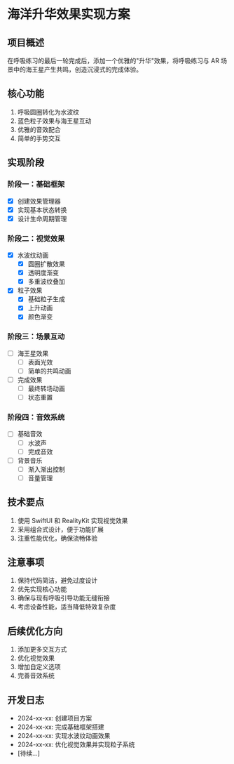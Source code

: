 # 海洋升华效果实现方案

## 项目概述
在呼吸练习的最后一轮完成后，添加一个优雅的"升华"效果，将呼吸练习与 AR 场景中的海王星产生共鸣，创造沉浸式的完成体验。

## 核心功能
1. 呼吸圆圈转化为水波纹
2. 蓝色粒子效果与海王星互动
3. 优雅的音效配合
4. 简单的手势交互

## 实现阶段

### 阶段一：基础框架
- [x] 创建效果管理器
- [x] 实现基本状态转换
- [x] 设计生命周期管理

### 阶段二：视觉效果
- [x] 水波纹动画
  - [x] 圆圈扩散效果
  - [x] 透明度渐变
  - [x] 多重波纹叠加
- [x] 粒子效果
  - [x] 基础粒子生成
  - [x] 上升动画
  - [x] 颜色渐变

### 阶段三：场景互动
- [ ] 海王星效果
  - [ ] 表面光效
  - [ ] 简单的共鸣动画
- [ ] 完成效果
  - [ ] 最终转场动画
  - [ ] 状态重置

### 阶段四：音效系统
- [ ] 基础音效
  - [ ] 水波声
  - [ ] 完成音效
- [ ] 背景音乐
  - [ ] 渐入渐出控制
  - [ ] 音量管理

## 技术要点
1. 使用 SwiftUI 和 RealityKit 实现视觉效果
2. 采用组合式设计，便于功能扩展
3. 注重性能优化，确保流畅体验

## 注意事项
1. 保持代码简洁，避免过度设计
2. 优先实现核心功能
3. 确保与现有呼吸引导功能无缝衔接
4. 考虑设备性能，适当降低特效复杂度

## 后续优化方向
1. 添加更多交互方式
2. 优化视觉效果
3. 增加自定义选项
4. 完善音效系统

## 开发日志
- 2024-xx-xx: 创建项目方案
- 2024-xx-xx: 完成基础框架搭建
- 2024-xx-xx: 实现水波纹动画效果
- 2024-xx-xx: 优化视觉效果并实现粒子系统
- [待续...] 